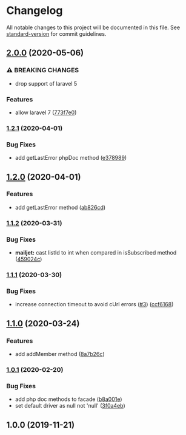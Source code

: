 # Changelog

All notable changes to this project will be documented in this file. See [standard-version](https://github.com/conventional-changelog/standard-version) for commit guidelines.

## [2.0.0](https://github.com/dansmaculotte/laravel-newsletter/compare/v1.2.1...v2.0.0) (2020-05-06)


### ⚠ BREAKING CHANGES

* drop support of laravel 5

### Features

* allow laravel 7 ([773f7e0](https://github.com/dansmaculotte/laravel-newsletter/commit/773f7e0))

### [1.2.1](https://github.com/dansmaculotte/laravel-newsletter/compare/v1.2.0...v1.2.1) (2020-04-01)


### Bug Fixes

* add getLastError phpDoc method ([e378989](https://github.com/dansmaculotte/laravel-newsletter/commit/e37898986bdbc113d04143b8d6aafede9855fd78))

## [1.2.0](https://github.com/dansmaculotte/laravel-newsletter/compare/v1.1.2...v1.2.0) (2020-04-01)


### Features

* add getLastError method ([ab826cd](https://github.com/dansmaculotte/laravel-newsletter/commit/ab826cde3a324b2a214e59e435f7d25f91462a7a))

### [1.1.2](https://github.com/dansmaculotte/laravel-newsletter/compare/v1.1.1...v1.1.2) (2020-03-31)


### Bug Fixes

* **mailjet:** cast listId to int when compared in isSubscribed method ([459024c](https://github.com/dansmaculotte/laravel-newsletter/commit/459024c1783f6a8a6661c8ba0997d41d1016ff68))

### [1.1.1](https://github.com/dansmaculotte/laravel-newsletter/compare/v1.1.0...v1.1.1) (2020-03-30)


### Bug Fixes

* increase connection timeout to avoid cUrl errors ([#3](https://github.com/dansmaculotte/laravel-newsletter/issues/3)) ([ccf6168](https://github.com/dansmaculotte/laravel-newsletter/commit/ccf61684117367de8a2777359de5544d825b4569))

## [1.1.0](https://github.com/dansmaculotte/laravel-newsletter/compare/v1.0.1...v1.1.0) (2020-03-24)


### Features

* add addMember method ([8a7b26c](https://github.com/dansmaculotte/laravel-newsletter/commit/8a7b26c74162f33f67ee81f72b44c568aa168ce0))

### [1.0.1](https://github.com/dansmaculotte/laravel-newsletter/compare/v1.0.0...v1.0.1) (2020-02-20)


### Bug Fixes

* add php doc methods to facade ([b8a001e](https://github.com/dansmaculotte/laravel-newsletter/commit/b8a001e))
* set default driver as null not 'null' ([3f0a4eb](https://github.com/dansmaculotte/laravel-newsletter/commit/3f0a4eb))

## 1.0.0 (2019-11-21)
